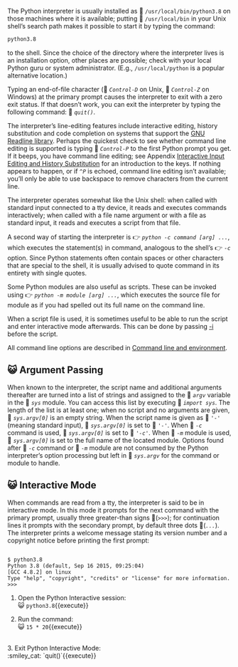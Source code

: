 
The Python interpreter is usually installed as :paperclip: `/usr/local/bin/python3.8` on those machines where it is available; putting :paperclip: `/usr/local/bin` in your Unix shell’s search path makes it possible to start it by typing the command:

```BASH
python3.8
```

to the shell. Since the choice of the directory where the interpreter lives is an installation option, other places are possible; check with your local Python guru or system administrator.  (E.g., `/usr/local/python` is a popular alternative location.)

Typing an end-of-file character (:paperclip: *`Control-D`* on Unix, :paperclip: *`Control-Z`* on Windows)  at the primary prompt causes the interpreter to exit with a zero exit status. If that doesn’t work, you can exit the interpreter by typing the following command: :paperclip: *`quit()`*.

The interpreter’s line-editing features include interactive editing, history substitution and code completion on systems that support the [GNU Readline library](https://tiswww.case.edu/php/chet/readline/rltop.html). Perhaps the quickest check to see whether command line editing is supported is typing :paperclip: *`Control-P`* to the first Python prompt you get. If it beeps, you have command line editing; see Appendix [Interactive Input Editing and History Substitution](https://docs.python.org/3.8/tutorial/interactive.html#tut-interacting) for an introduction to the keys. If nothing appears to happen, or if *`^P`* is echoed, command line editing isn’t available; you’ll only be able to use backspace to remove characters from the current line.

The interpreter operates somewhat like the Unix shell: when called with standard input connected to a tty device, it reads and executes commands interactively; when called with a file name argument or with a file as standard input, it reads and executes a script from that file.

A second way of starting the interpreter is :point_right: *`python -c command [arg] ...`*, which executes the statement(s) in command, analogous to the shell’s :point_right: *`-c`* option. Since Python statements often contain spaces or other characters that are special to the shell, it is usually advised to quote command in its entirety with single quotes.

Some Python modules are also useful as scripts. These can be invoked using :point_right: *`python -m module [arg] ...`*, which executes the source file for module as if you had spelled out its full name on the command line.

When a script file is used, it is sometimes useful to be able to run the script and enter interactive mode afterwards. This can be done by passing [-i](https://docs.python.org/3.8/using/cmdline.html#cmdoption-i) before the script.

All command line options are described in [Command line and environment](https://docs.python.org/3.8/using/cmdline.html#using-on-general).

## :smiley_cat: Argument Passing

When known to the interpreter, the script name and additional arguments thereafter are turned into a list of strings and assigned to the :paperclip: *`argv`* variable in the :paperclip: *`sys`* module. You can access this list by executing :paperclip: *`import sys`*. The length of the list is at least one; when no script and no arguments are given, :paperclip: *`sys.argv[0]`* is an empty string. When the script name is given as :paperclip: *`'-'`* (meaning standard input), :paperclip: *`sys.argv[0]`* is set to :paperclip: *`'-'`*. When :paperclip: *`-c`* command is used, :paperclip: *`sys.argv[0]`* is set to :paperclip: *`'-c'`*. When :paperclip: *`-m`* module is used, :paperclip: *`sys.argv[0]`* is set to the full name of the located module. Options found after :paperclip: *`-c`* command or :paperclip: *`-m`* module are not consumed by the Python interpreter’s option processing but left in :paperclip: *`sys.argv`* for the command or module to handle.

## :smiley_cat: Interactive Mode

When commands are read from a tty, the interpreter is said to be in interactive mode. In this mode it prompts for the next command with the primary prompt, usually three greater-than signs :paperclip:(*`>>>`*); for continuation lines it prompts with the secondary prompt, by default three dots :paperclip:(*`...`*). The interpreter prints a welcome message stating its version number and a copyright notice before printing the first prompt:


<pre><code class="python">
$ python3.8
Python 3.8 (default, Sep 16 2015, 09:25:04)
[GCC 4.8.2] on linux
Type "help", "copyright", "credits" or "license" for more information.
>>>
</code></pre>
1. Open the Python Interactive session:<br>
:smiley_cat: `python3.8`{{execute}}

2. Run the command:<br> 
:smiley_cat: `15 * 20`{{execute}}
<br>
3. Exit Python Interactive Mode:<br>
:smiley_cat: `quit()`{{execute}}